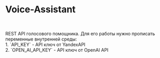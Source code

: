 # Voice-Assistant
<br/>
<p>
  REST API голосового помощника. Для его работы нужно прописать переменные внутренней среды:<br/>
    1. `API_KEY` - API ключ от YandexAPI <br/>
    2. `OPEN_AI_API_KEY` - API ключ от OpenAI API
</p>

